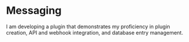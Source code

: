 # Messaging
I am developing a plugin that demonstrates my proficiency in plugin creation, API and webhook integration, and database entry management.
